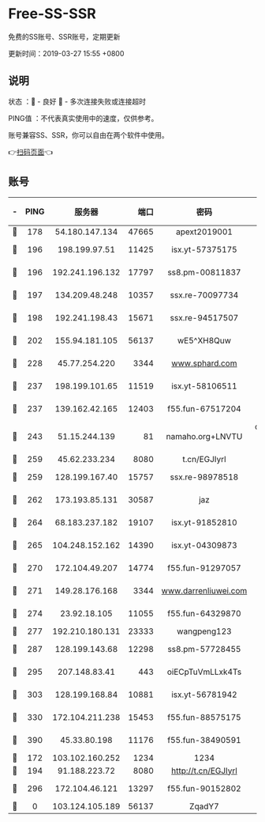 # Free-SS-SSR

免费的SS账号、SSR账号，定期更新

更新时间：2019-03-27 15:55 +0800

## 说明

状态     ：🙂 - 良好 🙁 - 多次连接失败或连接超时

PING值   ：不代表真实使用中的速度，仅供参考。

账号兼容SS、SSR，你可以自由在两个软件中使用。

👉[扫码页面](https://liesauer.github.io/Free-SS-SSR/)👈

## 账号

|-|PING|服务器|端口|密码|加密方式|区域|
|:----:|:----:|:-----:|-----:|:----:|:----:|:----:|
|🙂|178|54.180.147.134|47665|apext2019001|chacha20|KR|
|🙂|196|198.199.97.51|11425|isx.yt-57375175|aes-256-cfb|US|
|🙂|196|192.241.196.132|17797|ss8.pm-00811837|aes-256-cfb|US|
|🙂|197|134.209.48.248|10357|ssx.re-70097734|aes-256-cfb|US|
|🙂|198|192.241.198.43|15671|ssx.re-94517507|aes-256-cfb|US|
|🙂|202|155.94.181.105|56137|wE5^XH8Quw|aes-256-cfb|US|
|🙂|228|45.77.254.220|3344|www.sphard.com|aes-256-cfb|SG|
|🙂|237|198.199.101.65|11519|isx.yt-58106511|aes-256-cfb|US|
|🙂|237|139.162.42.165|12403|f55.fun-67517204|aes-256-cfb|SG|
|🙂|243|51.15.244.139|81|namaho.org+LNVTU|chacha20-ietf-poly1305|FR|
|🙂|259|45.62.233.234|8080|t.cn/EGJIyrl|rc4-md5|CA|
|🙂|259|128.199.167.40|15757|ssx.re-98978518|aes-256-cfb|SG|
|🙂|262|173.193.85.131|30587|jaz|aes-256-cfb|US|
|🙂|264|68.183.237.182|19107|isx.yt-91852810|aes-256-cfb|SG|
|🙂|265|104.248.152.162|14390|isx.yt-04309873|aes-256-cfb|SG|
|🙂|270|172.104.49.207|14774|f55.fun-91297057|aes-256-cfb|SG|
|🙂|271|149.28.176.168|3344|www.darrenliuwei.com|aes-256-cfb|AU|
|🙂|274|23.92.18.105|11055|f55.fun-64329870|aes-256-cfb|US|
|🙂|277|192.210.180.131|23333|wangpeng123|chacha20|US|
|🙂|287|128.199.143.68|12298|ss8.pm-57728455|aes-256-cfb|SG|
|🙂|295|207.148.83.41|443|oiECpTuVmLLxk4Ts|aes-256-cfb|AU|
|🙂|303|128.199.168.84|10881|isx.yt-56781942|aes-256-cfb|SG|
|🙂|330|172.104.211.238|15453|f55.fun-88575175|aes-256-cfb|US|
|🙂|390|45.33.80.198|11176|f55.fun-38490591|aes-256-cfb|US|
|🙂|172|103.102.160.252|1234|1234|rc4-md5|JP|
|🙂|194|91.188.223.72|8080|http://t.cn/EGJIyrl|rc4-md5|RU|
|🙂|296|172.104.46.121|13297|f55.fun-90152802|aes-256-cfb|SG|
|🙁|0|103.124.105.189|56137|ZqadY7|chacha20|US|
